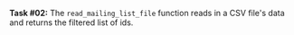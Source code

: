 **Task #02:** The `read_mailing_list_file` function reads in a CSV file's data and returns the filtered list of ids.
